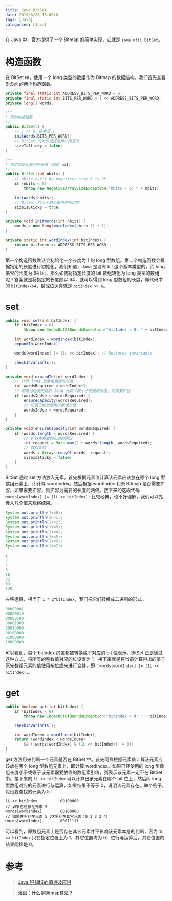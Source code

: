 ```yaml
---
title: Java BitSet
date: 2019/8/28 15:00:0
tags: [Java]
categories: [Java]
---
```

在 Java 中，官方提供了一个 Bitmap 的简单实现，它就是 `java.util.BitSet`。

<!--more-->

# 构造函数
在 BitSet 中，使用一个 long 类型的数组作为 Bitmap 的数据结构。我们首先查看 BitSet 的两个构造函数。

```java
private final static int ADDRESS_BITS_PER_WORD = 6;
private final static int BITS_PER_WORD = 1 << ADDRESS_BITS_PER_WORD;
private long[] words;

/**
* 无参构造函数
*/
public BitSet() {
    // 1 << 6，结果是 1
    initWords(BITS_PER_WORD);
    // BitSet 的大小是否是用户指定的
    sizeIsSticky = false;
}

/**
* 指定初始化数组的长度（单位 bit） 
*/
public BitSet(int nbits) {
    // nbits can't be negative; size 0 is OK
    if (nbits < 0)
        throw new NegativeArraySizeException("nbits < 0: " + nbits);

    initWords(nbits);
    // BitSet 的大小是否是用户指定的
    sizeIsSticky = true;
}

private void initWords(int nbits) {
    words = new long[wordIndex(nbits-1) + 1];
}

private static int wordIndex(int bitIndex) {
    return bitIndex >> ADDRESS_BITS_PER_WORD;
}
```

第一个构造函数默认会初始化一个长度为 1 的 long 型数组。第二个构造函数会根据指定的长度进行初始化。我们知道，Java 是没有 bit 这个基本类型的，而 long 类型的长度为 64 bit，那么如何将指定长度的 bit 数组转化为 long 类型的数组呢？答案就是将指定的长度除以 64，就可以得到 long 型数组的长度，即代码中的 `bitIndex/64`，换成位运算就是 `bitIndex >> 6`。

# set
```java
public void set(int bitIndex) {
    if (bitIndex < 0)
        throw new IndexOutOfBoundsException("bitIndex < 0: " + bitIndex);

    int wordIndex = wordIndex(bitIndex);
    expandTo(wordIndex);

    words[wordIndex] |= (1L << bitIndex); // Restores invariants

    checkInvariants();
}

private void expandTo(int wordIndex) {
    // 计算 long 型数组需要的长度
    int wordsRequired = wordIndex+1;
    // 如果已经使用过的 long 元素个数小于需要的长度，则需要扩容
    if (wordsInUse < wordsRequired) {
        ensureCapacity(wordsRequired);
        // 设置已经被使用的数组长度
        wordsInUse = wordsRequired;
    }
}

private void ensureCapacity(int wordsRequired) {
    if (words.length < wordsRequired) {
        // 扩容为需要的长度的两倍
        int request = Math.max(2 * words.length, wordsRequired);
        // 数组复制
        words = Arrays.copyOf(words, request);
        sizeIsSticky = false;
    }
}
```

BitSet 通过 set 方法放入元素。首先根据元素值计算该元素应该放在哪个 long 型数组元素上，即计算 wordIndex。然后根据 wordIndex 判断 Bitmap 是否需要扩容，如果需要扩容，则扩容为需要的长度的两倍。接下来的这段代码 `words[wordIndex] |= (1L << bitIndex);` 比较经典，也不好理解，我们可以先传入几个值来观察结果。

```java
System.out.println(1<<0);
System.out.println(1<<1);
System.out.println(1<<2);
System.out.println(1<<3);
System.out.println(1<<4);
System.out.println(1<<5);
System.out.println(1<<6);
System.out.println(1<<7);

1
2
4
8
16
32
64
128
```

左移运算，相当于 `1 * 2^bitIndex`，我们把它们转换成二进制的形式：

```java
00000001
00000010
00000100
00001000
00010000
00100000
01000000
10000000
```

可以看到，每个 bitIndex 的值都被转换成了对应的 bit 位表示。BitSet 正是通过这种方式，将所有的整数值对应的位设置为 1。接下来就是将当前计算得出的值与原先数组元素的值使用按位或来进行合并，即：`words[wordIndex] |= (1L << bitIndex);`。

# get
```java
public boolean get(int bitIndex) {
    if (bitIndex < 0)
        throw new IndexOutOfBoundsException("bitIndex < 0: " + bitIndex);

    checkInvariants();

    int wordIndex = wordIndex(bitIndex);
    return (wordIndex < wordsInUse)
        && ((words[wordIndex] & (1L << bitIndex)) != 0);
}
```

get 方法用来判断一个元素是否在 BitSet 中。首先同样根据元素值计算该元素应该放在哪个 long 型数组元素上，即计算 wordIndex。如果已经使用的 long 型数组长度小于或等于该元素需要放置的数组索引值，则表示该元素一定不在 BitSet 中。接下来的 `1L << bitIndex` 可以计算出该元素在哪个 bit 位上，然后同 long 型数组对应的元素进行与运算，如果结果不等于 0，说明该元素存在。举个例子，假设要查找的元素为 5：

```
1L << bitIndex          00100000
// 如果已经存在元素 5
words[wordIndex]        00100000
// 如果并不存在元素 5（这里存在其它元素：0 1 2 3 4）
words[wordIndex]        00011111
```

可以看到，原数组元素上是否存在其它元素并不影响该元素本身的判断，因为 `1L << bitIndex` 只在指定位置上为 1，其它位置均为 0，进行与运算后，其它位置的结果同样是 0。

# 参考
> [Java 的 BitSet 原理及应用](https://www.jianshu.com/p/4fbad3a6d253)

> [漫画：什么是Bitmap算法？](https://juejin.im/post/5c4fd2af51882525da267385)